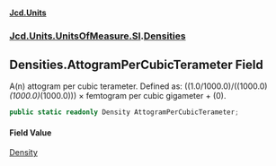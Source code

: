 #### [Jcd.Units](index.md 'index')
### [Jcd.Units.UnitsOfMeasure.SI](Jcd.Units.UnitsOfMeasure.SI.md 'Jcd.Units.UnitsOfMeasure.SI').[Densities](Densities.md 'Jcd.Units.UnitsOfMeasure.SI.Densities')

## Densities.AttogramPerCubicTerameter Field

A(n) attogram per cubic terameter. Defined as: ((1.0/1000.0)/((1000.0)*(1000.0)*(1000.0))) × femtogram per cubic gigameter + (0).

```csharp
public static readonly Density AttogramPerCubicTerameter;
```

#### Field Value
[Density](Density.md 'Jcd.Units.UnitTypes.Density')